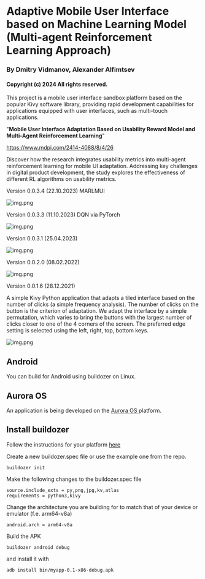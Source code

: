 # Adaptive Mobile User Interface based on Machine Learning Model (Multi-agent Reinforcement Learning Approach)
### By Dmitry Vidmanov, Alexander Alfimtsev
#### Copyright (c) 2024 All rights reserved.

This project is a mobile user interface sandbox platform based on the popular Kivy software library, providing rapid development capabilities for applications equipped with user interfaces, such as multi-touch applications.

"**Mobile User Interface Adaptation Based on Usability Reward Model and Multi-Agent Reinforcement Learning**"

https://www.mdpi.com/2414-4088/8/4/26

Discover how the research integrates usability metrics into multi-agent reinforcement learning for mobile UI adaptation. Addressing key challenges in digital product development, the study explores the effectiveness of different RL algorithms on usability metrics.

Version 0.0.3.4 (22.10.2023) MARLMUI

![img.png](data/MobAdaptUI_v34_Agents.gif)

Version 0.0.3.3 (11.10.2023) DQN via PyTorch

![img.png](data/MobAdaptUI_v33_Agents.gif)

Version 0.0.3.1 (25.04.2023)

![img.png](data/MobAdaptUI_v3_Agents.gif)

Version 0.0.2.0 (08.02.2022)

![img.png](data/interface002.png)

Version 0.0.1.6 (28.12.2021)

A simple Kivy Python application that adapts a tiled interface based on the number of clicks (a simple frequency analysis).
The number of clicks on the button is the criterion of adaptation. We adapt the interface by a simple permutation, which varies to bring the buttons with the largest number of clicks closer to one of the 4 corners of the screen. The preferred edge setting is selected using the left, right, top, bottom keys.

![img.png](data/interface0016.png)


## Android
You can build for Android using buildozer on Linux.
## Aurora OS
An application is being developed on the [Aurora OS ](https://community.omprussia.ru/documentation/platform.html) platform. 
## Install buildozer

Follow the instructions for your platform [here](https://pypi.org/project/buildozer/) 

Create a new buildozer.spec file or use the example one from the repo.
```
buildozer init
```
Make the following changes to the buildozer.spec file
```
source.include_exts = py,png,jpg,kv,atlas
requirements = python3,kivy
```
Change the architecture you are building for to match that of your device or emulator (f.e. arm64-v8a)
```
android.arch = arm64-v8a
```
Build the APK
```
buildozer android debug
```
and install it with
```
adb install bin/myapp-0.1-x86-debug.apk
```
